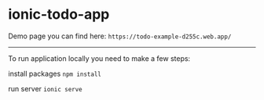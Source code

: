 # ionic-todo-app
Demo page you can find here: 
 ```https://todo-example-d255c.web.app/```

***

To run application locally you need to make a few steps:

install packages
 ```npm install```

run server
  ```ionic serve```


